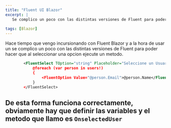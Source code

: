 ```yaml
---
title: "Fluent UI Blazor"
excerpt: |
   Se complico un poco con las distintas versiones de Fluent para poder hacer funcionar el <FluentSelect> y que ejecute un metodo si selecciono una opcion.
 
tags: [Blazor]
---
```


Hace tiempo que vengo incursionando con Fluent Blazor y a la hora de usar un <FluentSelect> se complico un poco con las distintas versiones de Fluent para poder hacer que al seleccionar una opcion ejecute un metodo.


```xml
        <FluentSelect TOption="string" Placeholder="Seleccione un Usuario" @bind-Value=@selectedUser @onchange=@OnSelectedUser >
            @foreach (var person in users!)
            {
                <FluentOption Value="@person.Email">@person.Name</FluentOption>
            }
        </FluentSelect>
```

De esta forma funciona correctamente, obviamente hay que definir las variables y el metodo que llamo es `OnselectedUser`
---


